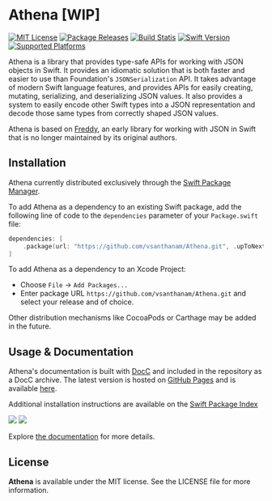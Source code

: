 # Athena [WIP]

[![MIT License](https://img.shields.io/github/license/vsanthanam/Athena)](https://github.com/vsanthanam/Athena/blob/main/LICENSE)
[![Package Releases](https://img.shields.io/github/v/release/vsanthanam/Athena)](https://github.com/vsanthanam/Athena/releases)
[![Build Statis](https://img.shields.io/github/actions/workflow/status/vsanthanam/Athena/spm-build-test.yml)](https://github.com/vsanthanam/Athena/actions)
[![Swift Version](https://img.shields.io/badge/swift-5.7-critical)](https://swift.org)
[![Supported Platforms](https://img.shields.io/badge/platform-iOS%2012-lightgrey)](https://developer.apple.com)

Athena is a library that provides type-safe APIs for working with JSON objects in Swift. It provides an idiomatic solution that is both faster and easier to use than Foundation's `JSONSerialization` API. It takes advantage of modern Swift language features, and provides APIs for easily creating, mutating, serializing, and deserializing JSON values. It also provides a system to easily encode other Swift types into a JSON representation and decode those same types from correctly shaped JSON values.

Athena is based on [Freddy](https://github.com/bignerdranch/Freddy), an early library for working with JSON in Swift that is no longer maintained by its original authors.

## Installation

Athena currently distributed exclusively through the [Swift Package Manager](https://www.swift.org/package-manager/). 

To add Athena as a dependency to an existing Swift package, add the following line of code to the `dependencies` parameter of your `Package.swift` file:

```swift
dependencies: [
    .package(url: "https://github.com/vsanthanam/Athena.git", .upToNextMajor(from: "0.0.0"))
]
```

To add Athena as a dependency to an Xcode Project: 

- Choose `File` → `Add Packages...`
- Enter package URL `https://github.com/vsanthanam/Athena.git` and select your release and of choice.

Other distribution mechanisms like CocoaPods or Carthage may be added in the future.

## Usage & Documentation

Athena's documentation is built with [DocC](https://developer.apple.com/documentation/docc) and included in the repository as a DocC archive. The latest version is hosted on [GitHub Pages](https://pages.github.com) and is available [here](https://vsanthanam.github.io/Athena/docs/documentation/athena).

Additional installation instructions are available on the [Swift Package Index](https://swiftpackageindex.com/vsanthanam/Athena)

[![](https://img.shields.io/endpoint?url=https%3A%2F%2Fswiftpackageindex.com%2Fapi%2Fpackages%2Fvsanthanam%2FAthena%2Fbadge%3Ftype%3Dswift-versions)](https://swiftpackageindex.com/vsanthanam/Athena)
[![](https://img.shields.io/endpoint?url=https%3A%2F%2Fswiftpackageindex.com%2Fapi%2Fpackages%2Fvsanthanam%2FAthena%2Fbadge%3Ftype%3Dplatforms)](https://swiftpackageindex.com/vsanthanam/Athena)

Explore [the documentation](https://vsanthanam.github.io/Athena/docs/documentation/athena) for more details.

## License

**Athena** is available under the MIT license. See the LICENSE file for more information.

